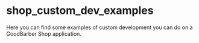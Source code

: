 # shop_custom_dev_examples
Here you can find some examples of custom development you can do on a GoodBarber Shop application.
